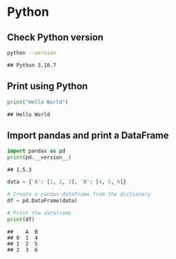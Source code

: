 # Python

## Check Python version


```bash
python --version
```

```
## Python 3.10.7
```

## Print using Python


```python
print("Hello World")
```

```
## Hello World
```

## Import pandas and print a DataFrame


```python
import pandas as pd
print(pd.__version__)
```

```
## 1.5.3
```

```python
data = {'A': [1, 2, 3], 'B': [4, 5, 6]}

# Create a pandas dataframe from the dictionary
df = pd.DataFrame(data)

# Print the dataframe
print(df)
```

```
##    A  B
## 0  1  4
## 1  2  5
## 2  3  6
```
